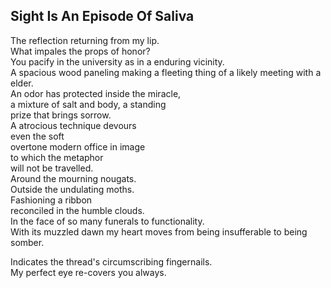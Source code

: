 Sight Is An Episode Of Saliva
-----------------------------
The reflection returning from my lip.  
What impales the props of honor?  
You pacify in the university as in a enduring vicinity.  
A spacious wood paneling making a fleeting thing of a likely meeting with a elder.  
An odor has protected inside the miracle,  
a mixture of salt and body, a standing  
prize that brings sorrow.  
A atrocious technique devours  
even the soft  
overtone modern office in image  
to which the metaphor  
will not be travelled.  
Around the mourning nougats.  
Outside the undulating moths.  
Fashioning a ribbon  
reconciled in the humble clouds.  
In the face of so many funerals to functionality.  
With its muzzled dawn my heart moves from being insufferable to being somber.  
  
Indicates the thread's circumscribing fingernails.  
My perfect eye re-covers you always.  
